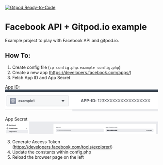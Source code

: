 [![Gitpod Ready-to-Code](https://img.shields.io/badge/Gitpod-Ready--to--Code-blue?logo=gitpod)](https://gitpod.io/#https://github.com/AMartinNo1/facebook-example1) 

# Facebook API + Gitpod.io example

Example project to play with Facebook API and gitpod.io.

## How To:

1. Create config file (`cp config.php.example config.php`)
2. Create a new app (https://developers.facebook.com/apps/)
3. Fetch App ID and App Secret

App ID:
![App ID](DocAssets/facebook-app-id.png)

App Secret
![App Secret](DocAssets/facebook-app-id-and-app-secret.png)

3. Generate Access Token (https://developers.facebook.com/tools/explorer/)
4. Update the constants within config.php
5. Reload the browser page on the left
